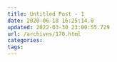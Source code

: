 ```yaml
---
title: Untitled Post - 1
date: 2020-06-18 16:25:14.0
updated: 2022-03-30 23:00:55.729
url: /archives/170.html
categories: 
tags: 
---
```


